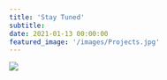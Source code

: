 ```yaml
---
title: 'Stay Tuned'
subtitle: 
date: 2021-01-13 00:00:00
featured_image: '/images/Projects.jpg'
---
```


![](/images/.jpg)

